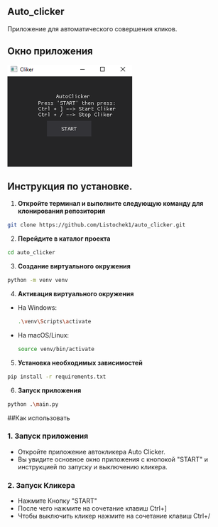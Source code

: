 
## Auto_clicker
Приложение для автоматического совершения кликов.
## Окно приложения
  ![Окно приложения](images/window.png)
## Инструкция по установке.
1. **Откройте терминал и выполните следующую команду для клонирования репозитория**
  ```sh
  git clone https://github.com/Listochek1/auto_clicker.git
  ```

2. **Перейдите в каталог проекта**
  ```sh
  cd auto_clicker
  ```
3. **Создание виртуального окружения**
  ```sh
  python -m venv venv
  ```
4. **Активация виртуального окружения**
- На Windows:
  ```sh
  .\venv\Scripts\activate
  ```
- На macOS/Linux:
  ```sh
  source venv/bin/activate
  ```
5. **Установка необходимых зависимостей**
  ```sh
  pip install -r requirements.txt
  ```
6. **Запуск приложения**
  ```sh
  python .\main.py
  ```
##Как использовать
### 1. Запуск приложения
- Откройте приложение автокликера Auto Clicker.
- Вы увидите основное окно приложения с кнопокой  "START" и инструкцией по запуску и выключению кликера.
### 2. Запуск Кликера
- Нажмите Кнопку "START"
- После чего нажмите на сочетание клавиш Ctrl+]
- Чтобы выключить кликер нажмите на сочетание клавиш Ctrl+/
